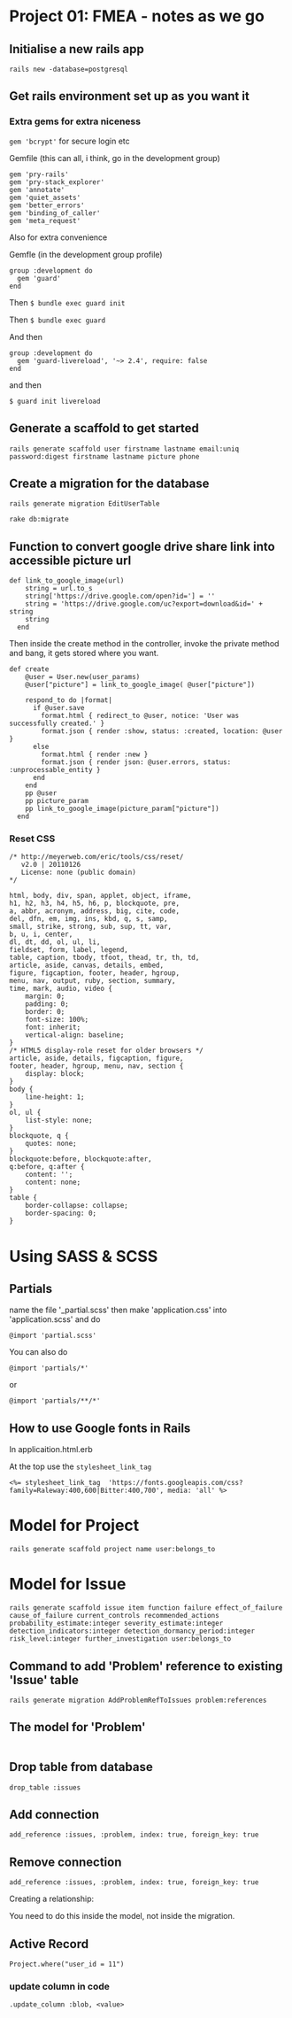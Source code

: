 # Project 01: FMEA - notes as we go

## Initialise a new rails app

`rails new -database=postgresql`

## Get rails environment set up as you want it

### Extra gems for extra niceness

`gem 'bcrypt'` for secure login etc

Gemfile (this can all, i think, go in the development group)

```
gem 'pry-rails'
gem 'pry-stack_explorer'
gem 'annotate'
gem 'quiet_assets'
gem 'better_errors'
gem 'binding_of_caller'
gem 'meta_request'
```


Also for extra convenience

Gemfle (in the development group profile)


```
group :development do
  gem 'guard'
end
```

Then
`$ bundle exec guard init`


Then
`$ bundle exec guard`

And then
```
group :development do
  gem 'guard-livereload', '~> 2.4', require: false
end

```

and then

`$ guard init livereload`

## Generate a scaffold to get started

`rails generate scaffold user firstname lastname email:uniq password:digest firstname lastname picture phone`


## Create a migration for the database

`rails generate migration EditUserTable`

`rake db:migrate`

## Function to convert google drive share link into accessible picture url

```
def link_to_google_image(url)
    string = url.to_s
    string['https://drive.google.com/open?id='] = ''
    string = 'https://drive.google.com/uc?export=download&id=' + string
    string
  end
```

Then inside the create method in the controller, invoke the private method and bang, it gets stored where you want.

```
def create
    @user = User.new(user_params)
    @user["picture"] = link_to_google_image( @user["picture"])

    respond_to do |format|
      if @user.save
        format.html { redirect_to @user, notice: 'User was successfully created.' }
        format.json { render :show, status: :created, location: @user }
      else
        format.html { render :new }
        format.json { render json: @user.errors, status: :unprocessable_entity }
      end
    end
    pp @user
    pp picture_param
    pp link_to_google_image(picture_param["picture"])
  end

```


### Reset CSS

```
/* http://meyerweb.com/eric/tools/css/reset/
   v2.0 | 20110126
   License: none (public domain)
*/

html, body, div, span, applet, object, iframe,
h1, h2, h3, h4, h5, h6, p, blockquote, pre,
a, abbr, acronym, address, big, cite, code,
del, dfn, em, img, ins, kbd, q, s, samp,
small, strike, strong, sub, sup, tt, var,
b, u, i, center,
dl, dt, dd, ol, ul, li,
fieldset, form, label, legend,
table, caption, tbody, tfoot, thead, tr, th, td,
article, aside, canvas, details, embed,
figure, figcaption, footer, header, hgroup,
menu, nav, output, ruby, section, summary,
time, mark, audio, video {
	margin: 0;
	padding: 0;
	border: 0;
	font-size: 100%;
	font: inherit;
	vertical-align: baseline;
}
/* HTML5 display-role reset for older browsers */
article, aside, details, figcaption, figure,
footer, header, hgroup, menu, nav, section {
	display: block;
}
body {
	line-height: 1;
}
ol, ul {
	list-style: none;
}
blockquote, q {
	quotes: none;
}
blockquote:before, blockquote:after,
q:before, q:after {
	content: '';
	content: none;
}
table {
	border-collapse: collapse;
	border-spacing: 0;
}

```

# Using SASS & SCSS
## Partials

name the file '\_partial.scss'
then make 'application.css' into 'application.scss'
and do

`@import 'partial.scss'`

You can also do

`@import 'partials/*'`

or

`@import 'partials/**/*'`




## How to use Google fonts in Rails


In applicaition.html.erb

At the top use the `stylesheet_link_tag`

```
<%= stylesheet_link_tag  'https://fonts.googleapis.com/css?family=Raleway:400,600|Bitter:400,700', media: 'all' %>
```

# Model for Project

```
rails generate scaffold project name user:belongs_to
```


# Model for Issue

```
rails generate scaffold issue item function failure effect_of_failure cause_of_failure current_controls recommended_actions probability_estimate:integer severity_estimate:integer detection_indicators:integer detection_dormancy_period:integer risk_level:integer further_investigation user:belongs_to
```


## Command to add 'Problem' reference to existing 'Issue' table

```
rails generate migration AddProblemRefToIssues problem:references
```

## The model for 'Problem'

```
```

## Drop table from database

```
drop_table :issues
```



## Add connection
```
add_reference :issues, :problem, index: true, foreign_key: true
```




## Remove connection
```
add_reference :issues, :problem, index: true, foreign_key: true
```



Creating a relationship:

You need to do this inside the model, not inside the migration.


## Active Record

`Project.where("user_id = 11")`


### update column in code

`.update_column :blob, <value>`
